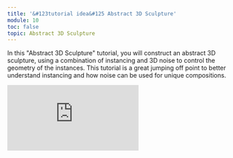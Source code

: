 ```yaml
---
title: '&#123tutorial idea&#125 Abstract 3D Sculpture'
module: 10
toc: false
topic: Abstract 3D Sculpture
---
```


In this "Abstract 3D Sculpture" tutorial, you will construct an abstract 3D sculpture, using a combination of instancing and 3D noise to control the geometry of the instances. This tutorial is a great jumping off point to better understand instancing and how noise can be used for unique compositions.

<div class="embed-responsive embed-responsive-16by9"><iframe class="embed-responsive-item" src="https://www.youtube.com/embed/heNlC53o40s" frameborder="0" allow="accelerometer; autoplay; encrypted-media; gyroscope; picture-in-picture" allowfullscreen></iframe></div>
